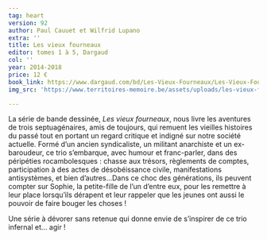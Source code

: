 ```yaml
---
tag: heart
version: 92
author: Paul Cauuet et Wilfrid Lupano
extra: ''
title: Les vieux fourneaux
editor: tomes 1 à 5, Dargaud
col: ''
year: 2014-2018
price: 12 €
book_link: https://www.dargaud.com/bd/Les-Vieux-Fourneaux/Les-Vieux-Fourneaux
img_src: 'https://www.territoires-memoire.be/assets/uploads/les-vieux-fourneaux.jpg'

---
```

La série de bande dessinée, _Les vieux fourneaux_, nous livre les aventures de trois septuagénaires, amis de toujours, qui remuent les vieilles histoires du passé tout en portant un regard critique et indigné sur notre société actuelle. Formé d’un ancien syndicaliste, un militant anarchiste et un ex-baroudeur, ce trio s’embarque, avec humour et franc-parler, dans des péripéties rocambolesques : chasse aux trésors, règlements de comptes, participation à des actes de désobéissance civile, manifestations antisystèmes, et bien d’autres…Dans ce choc des générations, ils peuvent compter sur Sophie, la petite-fille de l’un d’entre eux, pour les remettre à leur place lorsqu’ils dérapent et leur rappeler que les jeunes ont aussi le pouvoir de faire bouger les choses !

Une série à dévorer sans retenue qui donne envie de s’inspirer de ce trio infernal et… agir !
